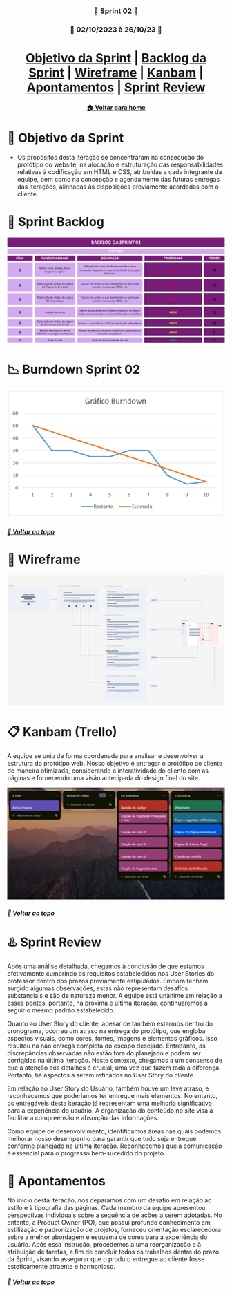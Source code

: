 <div  align="center">

### :beginner: Sprint 02 :beginner:

### :date: 02/10/2023 à 26/10/23 :date:

</div>

<div  align="center">
<h1>
<a  href="#dart-objetivo-da-sprint">Objetivo da Sprint</a> | <a  href="#triangular_flag_on_post-sprint-backlog">Backlog da Sprint</a> | <a  href="#page_facing_up-wireframe">Wireframe</a> | <a  href="#clipboard-kanbam-trello">Kanbam</a> | <a  href="#pushpin-apontamentos">Apontamentos</a> | <a  href="#hotsprings-sprint-review">Sprint Review</a>
</h1>
</div>

<div  align="center">

</div>

<div  align="center">

#### [ :house: Voltar para home](./README.md)

</div>

# :dart: Objetivo da Sprint

- Os propósitos desta iteração se concentraram na consecução do protótipo do website, na alocação e estruturação das responsabilidades relativas à codificação em HTML e CSS, atribuídas a cada integrante da equipe, bem como na concepção e agendamento das futuras entregas das iterações, alinhadas às disposições previamente acordadas com o cliente.

# :triangular_flag_on_post: Sprint Backlog

[![Sprint Backlog](./imgs/Sprint02_BackLogList.PNG)](./imgs/Sprint02_BackLogList.PNG)

# :chart_with_downwards_trend: Burndown Sprint 02

[![Brundown Sprint01](./imgs/Burndown_Sprint02.PNG)](./imgs/Burndown_Sprint02.PNG)

##### [:rocket: Voltar ao topo ](#dart-objetivo-da-sprint)

# :page_facing_up: Wireframe

[![Wireframe](./imgs/WireFrame.PNG)](https://www.figma.com/file/NlvWUeXkm24HkJzpUlTSe8/Web-Wizards?type=design&node-id=0-1&mode=design&t=d2QDJjhf6EplNvEl-0)

# :clipboard: Kanbam (Trello)

A equipe se uniu de forma coordenada para analisar e desenvolver a estrutura do protótipo web. Nosso objetivo é entregar o protótipo ao cliente de maneira otimizada, considerando a interatividade do cliente com as páginas e fornecendo uma visão antecipada do design final do site.

[![Kanbam Trello](./imgs/TrelloSprint02.PNG)](./imgs/TrelloSprint02.PNG)

##### [:rocket: Voltar ao topo ](#dart-objetivo-da-sprint)

# :hotsprings: Sprint Review

Após uma análise detalhada, chegamos à conclusão de que estamos efetivamente cumprindo os requisitos estabelecidos nos User Stories do professor dentro dos prazos previamente estipulados. Embora tenham surgido algumas observações, estas não representam desafios substanciais e são de natureza menor. A equipe está unânime em relação a esses pontos, portanto, na próxima e última iteração, continuaremos a seguir o mesmo padrão estabelecido.

Quanto ao User Story do cliente, apesar de também estarmos dentro do cronograma, ocorreu um atraso na entrega do protótipo, que engloba aspectos visuais, como cores, fontes, imagens e elementos gráficos. Isso resultou na não entrega completa do escopo desejado. Entretanto, as discrepâncias observadas não estão fora do planejado e podem ser corrigidas na última iteração. Neste contexto, chegamos a um consenso de que a atenção aos detalhes é crucial, uma vez que fazem toda a diferença. Portanto, há aspectos a serem refinados no User Story do cliente.

Em relação ao User Story do Usuário, também houve um leve atraso, e reconhecemos que poderíamos ter entregue mais elementos. No entanto, os entregáveis desta iteração já representam uma melhoria significativa para a experiência do usuário. A organização do conteúdo no site visa a facilitar a compreensão e absorção das informações.

Como equipe de desenvolvimento, identificamos áreas nas quais podemos melhorar nosso desempenho para garantir que tudo seja entregue conforme planejado na última iteração. Reconhecemos que a comunicação é essencial para o progresso bem-sucedido do projeto.

# :pushpin: Apontamentos

No início desta iteração, nos deparamos com um desafio em relação ao estilo e à tipografia das páginas. Cada membro da equipe apresentou perspectivas individuais sobre a sequência de ações a serem adotadas. No entanto, a Product Owner (PO), que possui profundo conhecimento em estilização e padronização de projetos, forneceu orientação esclarecedora sobre a melhor abordagem e esquema de cores para a experiência do usuário. Após essa instrução, procedemos a uma reorganização e à atribuição de tarefas, a fim de concluir todos os trabalhos dentro do prazo da Sprint, visando assegurar que o produto entregue ao cliente fosse esteticamente atraente e harmonioso.

##### [:rocket: Voltar ao topo ](#dart-objetivo-da-sprint)
